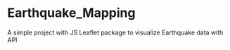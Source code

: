 # Earthquake_Mapping
A simple project with JS Leaflet package to visualize Earthquake data with API

